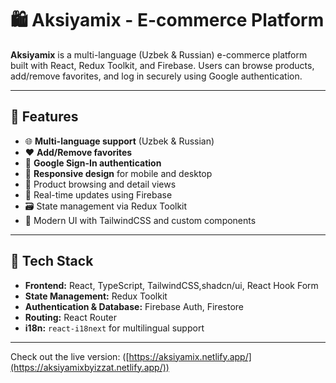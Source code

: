 # 🛍️ Aksiyamix - E-commerce Platform

**Aksiyamix** is a multi-language (Uzbek & Russian) e-commerce platform built with React, Redux Toolkit, and Firebase. Users can browse products, add/remove favorites, and log in securely using Google authentication.

---

## 🚀 Features

- 🌐 **Multi-language support** (Uzbek & Russian)
- ❤️ **Add/Remove favorites**
- 🔐 **Google Sign-In authentication**
- 📱 **Responsive design** for mobile and desktop
- 🛒 Product browsing and detail views
- 🔄 Real-time updates using Firebase
- 🗃️ State management via Redux Toolkit
- 🌈 Modern UI with TailwindCSS and custom components

---

## 🔧 Tech Stack

- **Frontend:** React, TypeScript, TailwindCSS,shadcn/ui, React Hook Form
- **State Management:** Redux Toolkit
- **Authentication & Database:** Firebase Auth, Firestore
- **Routing:** React Router
- **i18n:** `react-i18next` for multilingual support

---  

Check out the live version: ([https://aksiyamix.netlify.app/](https://aksiyamixbyizzat.netlify.app/))
